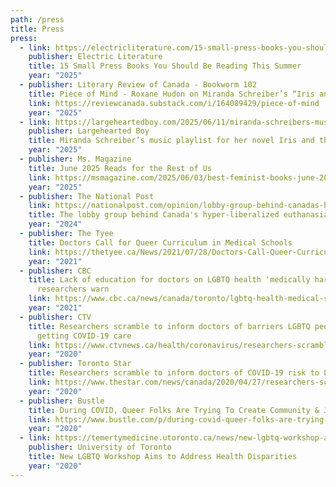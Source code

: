 ```yaml
---
path: /press
title: Press
press:
  - link: https://electricliterature.com/15-small-press-books-you-should-be-reading-this-summer-2/
    publisher: Electric Literature
    title: 15 Small Press Books You Should Be Reading This Summer
    year: "2025"
  - publisher: Literary Review of Canada - Bookworm 102
    title: Piece of Mind - Roxane Hudon on Miranda Schreiber’s “Iris and the Dead”
    link: https://reviewcanada.substack.com/i/164089429/piece-of-mind
    year: "2025"
  - link: https://largeheartedboy.com/2025/06/11/miranda-schreibers-music-playlist-for-her-novel-iris-and-the-dead/
    publisher: Largehearted Boy
    title: Miranda Schreiber’s music playlist for her novel Iris and the Dead
    year: "2025"
  - publisher: Ms. Magazine
    title: June 2025 Reads for the Rest of Us
    link: https://msmagazine.com/2025/06/03/best-feminist-books-june-2025-reads-for-the-rest-of-us-women-lgbtq-writers/
    year: "2025"
  - publisher: The National Post
    link: https://nationalpost.com/opinion/lobby-group-behind-canadas-hyper-liberalized-euthanasia-regime
    title: The lobby group behind Canada's hyper-liberalized euthanasia regime
    year: "2024"
  - publisher: The Tyee
    title: Doctors Call for Queer Curriculum in Medical Schools
    link: https://thetyee.ca/News/2021/07/28/Doctors-Call-Queer-Curriculum-Medical-Schools/
    year: "2021"
  - publisher: CBC
    title: Lack of education for doctors on LGBTQ health 'medically harmful,'
      researchers warn
    link: https://www.cbc.ca/news/canada/toronto/lgbtq-health-medical-school-1.6080793
    year: "2021"
  - publisher: CTV
    title: Researchers scramble to inform doctors of barriers LGBTQ people face in
      getting COVID-19 care
    link: https://www.ctvnews.ca/health/coronavirus/researchers-scramble-to-inform-doctors-of-barriers-lgbtq-people-face-in-getting-covid-19-care-1.4913848
    year: "2020"
  - publisher: Toronto Star
    title: Researchers scramble to inform doctors of COVID-19 risk to LGBTQ
    link: https://www.thestar.com/news/canada/2020/04/27/researchers-scramble-to-inform-doctors-of-covid-19-risk-to-lgbtq.html
    year: "2020"
  - publisher: Bustle
    title: During COVID, Queer Folks Are Trying To Create Community & Joy
    link: https://www.bustle.com/p/during-covid-queer-folks-are-trying-to-create-community-joy-22879931
    year: "2020"
  - link: https://temertymedicine.utoronto.ca/news/new-lgbtq-workshop-aims-address-health-disparities
    publisher: University of Toronto
    title: New LGBTQ Workshop Aims to Address Health Disparities
    year: "2020"
---
```

